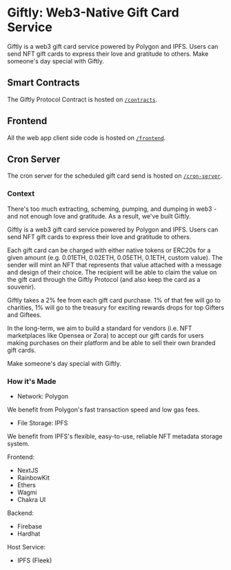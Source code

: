 # Giftly: Web3-Native Gift Card Service

Giftly is a web3 gift card service powered by Polygon and IPFS. Users can send NFT gift cards to express their love and gratitude to others. Make someone's day special with Giftly.

## Smart Contracts

The Giftly Protocol Contract is hosted on [`/contracts`](contracts).

## Frontend

All the web app client side code is hosted on [`/frontend`](frontend).

## Cron Server

The cron server for the scheduled gift card send is hosted on [`/cron-server`](cron-server).

### Context

There's too much extracting, scheming, pumping, and dumping in web3 - and not enough love and gratitude. As a result, we've built Giftly.

Giftly is a web3 gift card service powered by Polygon and IPFS. Users can send NFT gift cards to express their love and gratitude to others.

Each gift card can be charged with either native tokens or ERC20s for a given amount (e.g. 0.01ETH, 0.02ETH, 0.05ETH, 0.1ETH, custom value). The sender will mint an NFT that represents that value attached with a message and design of their choice. The recipient will be able to claim the value on the gift card through the Giftly Protocol (and also keep the card as a souvenir).

Giftly takes a 2% fee from each gift card purchase. 1% of that fee will go to charities, 1% will go to the treasury for exciting rewards drops for top Gifters and Giftees.

In the long-term, we aim to build a standard for vendors (i.e. NFT marketplaces like Opensea or Zora) to accept our gift cards for users making purchases on their platform and be able to sell their own branded gift cards.

Make someone's day special with Giftly.

### How it's Made

- Network: Polygon

We benefit from Polygon's fast transaction speed and low gas fees.

- File Storage: IPFS

We benefit from IPFS's flexible, easy-to-use, reliable NFT metadata storage system.

Frontend:

- NextJS
- RainbowKit
- Ethers
- Wagmi
- Chakra UI

Backend:

- Firebase
- Hardhat

Host Service:

- IPFS (Fleek)
